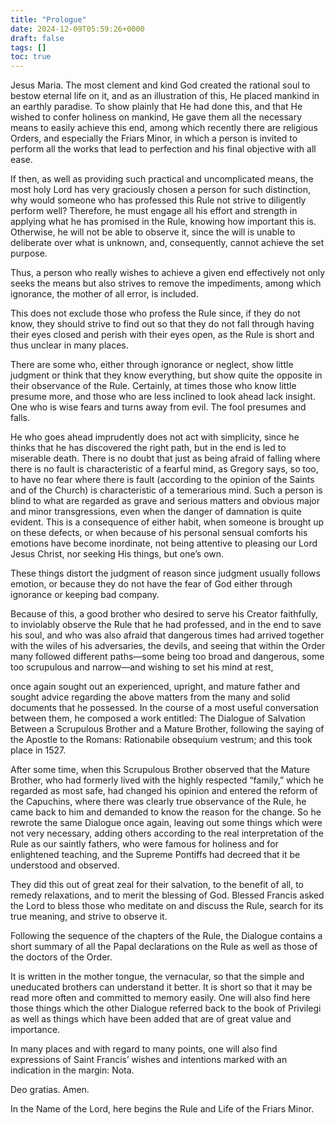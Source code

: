 ```yaml
---
title: "Prologue"
date: 2024-12-09T05:59:26+0000
draft: false
tags: []
toc: true
---
```


Jesus Maria. The most clement and kind God created the rational soul to bestow eternal life on it, and as an illustration of this, He placed mankind in an earthly paradise. To show plainly that He had done this, and that He wished to confer holiness on mankind, He gave them all the necessary means to easily achieve this end, among which recently there are religious Orders, and especially the Friars Minor, in which a person is invited to perform all the works that lead to perfection and his final objective with all ease.

If then, as well as providing such practical and uncomplicated means, the most holy Lord has very graciously chosen a person for such distinction, why would someone who has professed this Rule not strive to diligently perform well? Therefore, he must engage all his effort and strength in applying what he has promised in the Rule, knowing how important this is. Otherwise, he will not be able to observe it, since the will is unable to deliberate over what is unknown, and, consequently, cannot achieve the set purpose.

Thus, a person who really wishes to achieve a given end effectively not only seeks the means but also strives to remove the impediments, among which ignorance, the mother of all error, is included.

This does not exclude those who profess the Rule since, if they do not know, they should strive to find out so that they do not fall through having their eyes closed and perish with their eyes open, as the Rule is short and thus unclear in many places.

There are some who, either through ignorance or neglect, show little judgment or think that they know everything, but show quite the opposite in their observance of the Rule. Certainly, at times those who know little presume more, and those who are less inclined to look ahead lack insight. One who is wise fears and turns away from evil. The fool presumes and falls.

He who goes ahead imprudently does not act with simplicity, since he thinks that he has discovered the right path, but in the end is led to miserable death. There is no doubt that just as being afraid of falling where there is no fault is characteristic of a fearful mind, as Gregory says, so too, to have no fear where there is fault (according to the opinion of the Saints and of the Church) is characteristic of a temerarious mind. Such a person is blind to what are regarded as grave and serious matters and obvious major and minor transgressions, even when the danger of damnation is quite evident. This is a consequence of either habit, when someone is brought up on these defects, or when because of his personal sensual comforts his emotions have become inordinate, not being attentive to pleasing our Lord Jesus Christ, nor seeking His things, but one’s own.

These things distort the judgment of reason since judgment usually follows emotion, or because they do not have the fear of God either through ignorance or keeping bad company.

Because of this, a good brother who desired to serve his Creator faithfully, to inviolably observe the Rule that he had professed, and in the end to save his soul, and who was also afraid that dangerous times had arrived together with the wiles of his adversaries, the devils, and seeing that within the Order many followed different paths—some being too broad and dangerous, some too scrupulous and narrow—and wishing to set his mind at rest,

once again sought out an experienced, upright, and mature father and sought advice regarding the above matters from the many and solid documents that he possessed. In the course of a most useful conversation between them, he composed a work entitled: The Dialogue of Salvation Between a Scrupulous Brother and a Mature Brother, following the saying of the Apostle to the Romans: Rationabile obsequium vestrum; and this took place in 1527.

After some time, when this Scrupulous Brother observed that the Mature Brother, who had formerly lived with the highly respected “family,” which he regarded as most safe, had changed his opinion and entered the reform of the Capuchins, where there was clearly true observance of the Rule, he came back to him and demanded to know the reason for the change. So he rewrote the same Dialogue once again, leaving out some things which were not very necessary, adding others according to the real interpretation of the Rule as our saintly fathers, who were famous for holiness and for enlightened teaching, and the Supreme Pontiffs had decreed that it be understood and observed.

They did this out of great zeal for their salvation, to the benefit of all, to remedy relaxations, and to merit the blessing of God. Blessed Francis asked the Lord to bless those who meditate on and discuss the Rule, search for its true meaning, and strive to observe it.

Following the sequence of the chapters of the Rule, the Dialogue contains a short summary of all the Papal declarations on the Rule as well as those of the doctors of the Order.

It is written in the mother tongue, the vernacular, so that the simple and uneducated brothers can understand it better. It is short so that it may be read more often and committed to memory easily. One will also find here those things which the other Dialogue referred back to the book of Privilegi as well as things which have been added that are of great value and importance.

In many places and with regard to many points, one will also find expressions of Saint Francis’ wishes and intentions marked with an indication in the margin: Nota.

Deo gratias. Amen.

In the Name of the Lord, here begins the Rule and Life of the Friars Minor.
